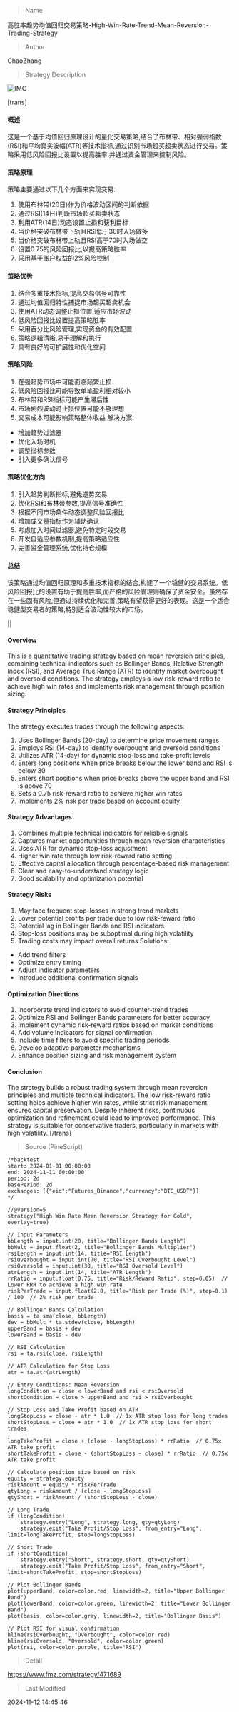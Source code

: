 
> Name

高胜率趋势均值回归交易策略-High-Win-Rate-Trend-Mean-Reversion-Trading-Strategy

> Author

ChaoZhang

> Strategy Description

![IMG](https://www.fmz.com/upload/asset/1c2e97aea5fbce22fb1.png)

[trans]
#### 概述
这是一个基于均值回归原理设计的量化交易策略,结合了布林带、相对强弱指数(RSI)和平均真实波幅(ATR)等技术指标,通过识别市场超买超卖状态进行交易。策略采用低风险回报比设置以提高胜率,并通过资金管理来控制风险。

#### 策略原理
策略主要通过以下几个方面来实现交易:
1. 使用布林带(20日)作为价格波动区间的判断依据
2. 通过RSI(14日)判断市场超买超卖状态
3. 利用ATR(14日)动态设置止损和获利目标
4. 当价格突破布林带下轨且RSI低于30时入场做多
5. 当价格突破布林带上轨且RSI高于70时入场做空
6. 设置0.75的风险回报比,以提高策略胜率
7. 采用基于账户权益的2%风险控制

#### 策略优势
1. 结合多重技术指标,提高交易信号可靠性
2. 通过均值回归特性捕捉市场超买超卖机会
3. 使用ATR动态调整止损位置,适应市场波动
4. 低风险回报比设置提高策略胜率
5. 采用百分比风险管理,实现资金的有效配置
6. 策略逻辑清晰,易于理解和执行
7. 具有良好的可扩展性和优化空间

#### 策略风险
1. 在强趋势市场中可能面临频繁止损
2. 低风险回报比可能导致单笔盈利相对较小
3. 布林带和RSI指标可能产生滞后性
4. 市场剧烈波动时止损位置可能不够理想
5. 交易成本可能影响策略整体收益
解决方案:
- 增加趋势过滤器
- 优化入场时机
- 调整指标参数
- 引入更多确认信号

#### 策略优化方向
1. 引入趋势判断指标,避免逆势交易
2. 优化RSI和布林带参数,提高信号准确性
3. 根据不同市场条件动态调整风险回报比
4. 增加成交量指标作为辅助确认
5. 考虑加入时间过滤器,避免特定时段交易
6. 开发自适应参数机制,提高策略适应性
7. 完善资金管理系统,优化持仓规模

#### 总结
该策略通过均值回归原理和多重技术指标的结合,构建了一个稳健的交易系统。低风险回报比的设置有助于提高胜率,而严格的风险管理则确保了资金安全。虽然存在一些固有风险,但通过持续优化和完善,策略有望获得更好的表现。这是一个适合稳健型交易者的策略,特别适合波动性较大的市场。

||

#### Overview
This is a quantitative trading strategy based on mean reversion principles, combining technical indicators such as Bollinger Bands, Relative Strength Index (RSI), and Average True Range (ATR) to identify market overbought and oversold conditions. The strategy employs a low risk-reward ratio to achieve high win rates and implements risk management through position sizing.

#### Strategy Principles
The strategy executes trades through the following aspects:
1. Uses Bollinger Bands (20-day) to determine price movement ranges
2. Employs RSI (14-day) to identify overbought and oversold conditions
3. Utilizes ATR (14-day) for dynamic stop-loss and take-profit levels
4. Enters long positions when price breaks below the lower band and RSI is below 30
5. Enters short positions when price breaks above the upper band and RSI is above 70
6. Sets a 0.75 risk-reward ratio to achieve higher win rates
7. Implements 2% risk per trade based on account equity

#### Strategy Advantages
1. Combines multiple technical indicators for reliable signals
2. Captures market opportunities through mean reversion characteristics
3. Uses ATR for dynamic stop-loss adjustment
4. Higher win rate through low risk-reward ratio setting
5. Effective capital allocation through percentage-based risk management
6. Clear and easy-to-understand strategy logic
7. Good scalability and optimization potential

#### Strategy Risks
1. May face frequent stop-losses in strong trend markets
2. Lower potential profits per trade due to low risk-reward ratio
3. Potential lag in Bollinger Bands and RSI indicators
4. Stop-loss positions may be suboptimal during high volatility
5. Trading costs may impact overall returns
Solutions:
- Add trend filters
- Optimize entry timing
- Adjust indicator parameters
- Introduce additional confirmation signals

#### Optimization Directions
1. Incorporate trend indicators to avoid counter-trend trades
2. Optimize RSI and Bollinger Bands parameters for better accuracy
3. Implement dynamic risk-reward ratios based on market conditions
4. Add volume indicators for signal confirmation
5. Include time filters to avoid specific trading periods
6. Develop adaptive parameter mechanisms
7. Enhance position sizing and risk management system

#### Conclusion
The strategy builds a robust trading system through mean reversion principles and multiple technical indicators. The low risk-reward ratio setting helps achieve higher win rates, while strict risk management ensures capital preservation. Despite inherent risks, continuous optimization and refinement could lead to improved performance. This strategy is suitable for conservative traders, particularly in markets with high volatility.
[/trans]



> Source (PineScript)

``` pinescript
/*backtest
start: 2024-01-01 00:00:00
end: 2024-11-11 00:00:00
period: 2d
basePeriod: 2d
exchanges: [{"eid":"Futures_Binance","currency":"BTC_USDT"}]
*/

//@version=5
strategy("High Win Rate Mean Reversion Strategy for Gold", overlay=true)

// Input Parameters
bbLength = input.int(20, title="Bollinger Bands Length")
bbMult = input.float(2, title="Bollinger Bands Multiplier")
rsiLength = input.int(14, title="RSI Length")
rsiOverbought = input.int(70, title="RSI Overbought Level")
rsiOversold = input.int(30, title="RSI Oversold Level")
atrLength = input.int(14, title="ATR Length")
rrRatio = input.float(0.75, title="Risk/Reward Ratio", step=0.05)  // Lower RRR to achieve a high win rate
riskPerTrade = input.float(2.0, title="Risk per Trade (%)", step=0.1) / 100  // 2% risk per trade

// Bollinger Bands Calculation
basis = ta.sma(close, bbLength)
dev = bbMult * ta.stdev(close, bbLength)
upperBand = basis + dev
lowerBand = basis - dev

// RSI Calculation
rsi = ta.rsi(close, rsiLength)

// ATR Calculation for Stop Loss
atr = ta.atr(atrLength)

// Entry Conditions: Mean Reversion
longCondition = close < lowerBand and rsi < rsiOversold
shortCondition = close > upperBand and rsi > rsiOverbought

// Stop Loss and Take Profit based on ATR
longStopLoss = close - atr * 1.0  // 1x ATR stop loss for long trades
shortStopLoss = close + atr * 1.0  // 1x ATR stop loss for short trades

longTakeProfit = close + (close - longStopLoss) * rrRatio  // 0.75x ATR take profit
shortTakeProfit = close - (shortStopLoss - close) * rrRatio  // 0.75x ATR take profit

// Calculate position size based on risk
equity = strategy.equity
riskAmount = equity * riskPerTrade
qtyLong = riskAmount / (close - longStopLoss)
qtyShort = riskAmount / (shortStopLoss - close)

// Long Trade
if (longCondition)
    strategy.entry("Long", strategy.long, qty=qtyLong)
    strategy.exit("Take Profit/Stop Loss", from_entry="Long", limit=longTakeProfit, stop=longStopLoss)

// Short Trade
if (shortCondition)
    strategy.entry("Short", strategy.short, qty=qtyShort)
    strategy.exit("Take Profit/Stop Loss", from_entry="Short", limit=shortTakeProfit, stop=shortStopLoss)

// Plot Bollinger Bands
plot(upperBand, color=color.red, linewidth=2, title="Upper Bollinger Band")
plot(lowerBand, color=color.green, linewidth=2, title="Lower Bollinger Band")
plot(basis, color=color.gray, linewidth=2, title="Bollinger Basis")

// Plot RSI for visual confirmation
hline(rsiOverbought, "Overbought", color=color.red)
hline(rsiOversold, "Oversold", color=color.green)
plot(rsi, color=color.purple, title="RSI")

```

> Detail

https://www.fmz.com/strategy/471689

> Last Modified

2024-11-12 14:45:46
